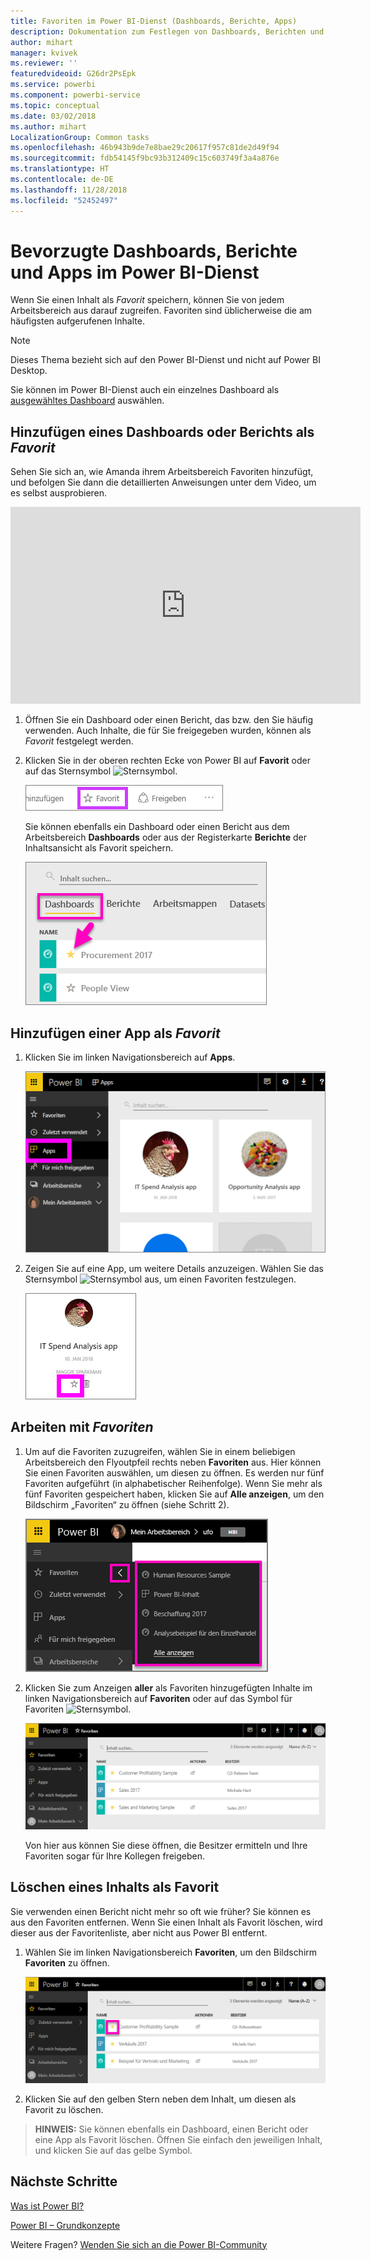 ```yaml
---
title: Favoriten im Power BI-Dienst (Dashboards, Berichte, Apps)
description: Dokumentation zum Festlegen von Dashboards, Berichten und Apps als Favoriten im Power BI-Dienst
author: mihart
manager: kvivek
ms.reviewer: ''
featuredvideoid: G26dr2PsEpk
ms.service: powerbi
ms.component: powerbi-service
ms.topic: conceptual
ms.date: 03/02/2018
ms.author: mihart
LocalizationGroup: Common tasks
ms.openlocfilehash: 46b943b9de7e8bae29c20617f957c81de2d49f94
ms.sourcegitcommit: fdb54145f9bc93b312409c15c603749f3a4a876e
ms.translationtype: HT
ms.contentlocale: de-DE
ms.lasthandoff: 11/28/2018
ms.locfileid: "52452497"
---
```

# <a name="favorite-dashboards-reports-and-apps-in-power-bi-service"></a>Bevorzugte Dashboards, Berichte und Apps im Power BI-Dienst
Wenn Sie einen Inhalt als *Favorit* speichern, können Sie von jedem Arbeitsbereich aus darauf zugreifen.  Favoriten sind üblicherweise die am häufigsten aufgerufenen Inhalte.

> [!NOTE]
> Dieses Thema bezieht sich auf den Power BI-Dienst und nicht auf Power BI Desktop.
> 
> 

Sie können im Power BI-Dienst auch ein einzelnes Dashboard als [ausgewähltes Dashboard](end-user-featured.md) auswählen.

## <a name="add-a-dashboard-or-report-as-a-favorite"></a>Hinzufügen eines Dashboards oder Berichts als *Favorit*
Sehen Sie sich an, wie Amanda ihrem Arbeitsbereich Favoriten hinzufügt, und befolgen Sie dann die detaillierten Anweisungen unter dem Video, um es selbst ausprobieren.

<iframe width="560" height="315" src="https://www.youtube.com/embed/G26dr2PsEpk" frameborder="0" allowfullscreen></iframe>


1. Öffnen Sie ein Dashboard oder einen Bericht, das bzw. den Sie häufig verwenden. Auch Inhalte, die für Sie freigegeben wurden, können als *Favorit* festgelegt werden.
2. Klicken Sie in der oberen rechten Ecke von Power BI auf **Favorit** oder auf das Sternsymbol ![Sternsymbol](./media/end-user-favorite/power-bi-favorite-icon.png).
   
   ![Symbol „Favorit“](./media/end-user-favorite/powerbi-dashboard-favorite.png)
   
   Sie können ebenfalls ein Dashboard oder einen Bericht aus dem Arbeitsbereich **Dashboards** oder aus der Registerkarte **Berichte** der Inhaltsansicht als Favorit speichern.
   
   ![Registerkarte „Dashboard“ mit gelbem Stern](./media/end-user-favorite/power-bi-dashboard-favorite.png)

## <a name="add-an-app-as-a-favorite"></a>Hinzufügen einer App als *Favorit*

1. Klicken Sie im linken Navigationsbereich auf **Apps**.

   ![Dashboard](./media/end-user-favorite/power-bi-favorite-apps.png)

2. Zeigen Sie auf eine App, um weitere Details anzuzeigen.  Wählen Sie das Sternsymbol  ![Sternsymbol](./media/end-user-favorite/power-bi-favorite-icon.png)  aus, um einen Favoriten festzulegen.
   
   ![Zeigen Sie auf eine App](./media/end-user-favorite/power-bi-favorite-app.png)

## <a name="working-with-favorites"></a>Arbeiten mit *Favoriten*
1. Um auf die Favoriten zuzugreifen, wählen Sie in einem beliebigen Arbeitsbereich den Flyoutpfeil rechts neben **Favoriten** aus.  Hier können Sie einen Favoriten auswählen, um diesen zu öffnen. Es werden nur fünf Favoriten aufgeführt (in alphabetischer Reihenfolge). Wenn Sie mehr als fünf Favoriten gespeichert haben, klicken Sie auf **Alle anzeigen**, um den Bildschirm „Favoriten“ zu öffnen (siehe Schritt 2). 
   
   ![Flyout „Favoriten“](./media/end-user-favorite/power-bi-favorite-flyout-new.png)
2. Klicken Sie zum Anzeigen **aller** als Favoriten hinzugefügten Inhalte im linken Navigationsbereich auf **Favoriten** oder auf das Symbol für Favoriten ![Sternsymbol](./media/end-user-favorite/power-bi-favorites-icon.png).  
   
    ![Fenster „Favoriten“](./media/end-user-favorite/power-bi-favorites-screen.png)
   
   Von hier aus können Sie diese öffnen, die Besitzer ermitteln und Ihre Favoriten sogar für Ihre Kollegen freigeben.

## <a name="unfavorite-content"></a>Löschen eines Inhalts als Favorit
Sie verwenden einen Bericht nicht mehr so oft wie früher?  Sie können es aus den Favoriten entfernen. Wenn Sie einen Inhalt als Favorit löschen, wird dieser aus der Favoritenliste, aber nicht aus Power BI entfernt.

1. Wählen Sie im linken Navigationsbereich **Favoriten**, um den Bildschirm **Favoriten** zu öffnen.
   
   ![Bildschirm „Favoriten“](./media/end-user-favorite/power-bi-unfavorites-screen.png)
2. Klicken Sie auf den gelben Stern neben dem Inhalt, um diesen als Favorit zu löschen.

> **HINWEIS:** Sie können ebenfalls ein Dashboard, einen Bericht oder eine App als Favorit löschen. Öffnen Sie einfach den jeweiligen Inhalt, und klicken Sie auf das gelbe Symbol.   
> 
> 

## <a name="next-steps"></a>Nächste Schritte
[Was ist Power BI?](../power-bi-overview.md)

[Power BI – Grundkonzepte](end-user-basic-concepts.md)

Weitere Fragen? [Wenden Sie sich an die Power BI-Community](http://community.powerbi.com/)

